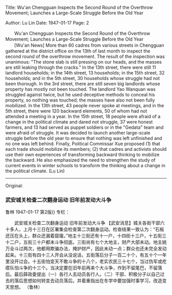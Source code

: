 Title: Wu'an Chengguan Inspects the Second Round of the Overthrow Movement; Launches a Large-Scale Struggle Before the Old Year

Author: Lu Lin
Date: 1947-01-17
Page: 2

　　Wu'an Chengguan Inspects the Second Round of the Overthrow Movement; Launches a Large-Scale Struggle Before the Old Year
　　[Wu'an News] More than 60 cadres from various streets in Chengguan gathered at the district office on the 13th of last month to inspect the second round of the overthrow movement. The result of the inspection was unanimous: "The stone slab is still pressing on our heads, and the masses are still leaking through the cracks." In the 13th street, there were still 11 landlord households; in the 14th street, 13 households; in the 15th street, 32 households; and in the 5th street, 30 households whose struggle had not been thorough. In the 3rd street, there are still seven big landlords whose property has mostly not been touched. The landlord Yao Wanquan was struggled against twice, but he used deceptive methods to conceal his property, so nothing was touched; the masses have also not been fully mobilized. In the 13th street, 43 people never spoke at meetings, and in the 5th street, there were 120 backward elements, 50 of whom had not attended a meeting in a year. In the 15th street, 18 people were afraid of a change in the political climate and dared not struggle, 37 were honest farmers, and 13 had served as puppet soldiers or in the "Gedata" team and were afraid of struggle. It was decided to launch another large-scale struggle before the old year to ensure that nothing was left unfinished and no one was left behind. Finally, Political Commissar Xue proposed (1) that each trade should mobilize its members; (2) that cadres and activists should use their own experiences of transforming backward thinking to mobilize the backward. He also emphasized the need to strengthen the study of current events in winter schools to transform the thinking about a change in the political climate.
              (Lu Lin)



<hr /> 

Original: 


### 武安城关检查二次翻身运动  旧年前发动大斗争
鲁林
1947-01-17
第2版()
专栏：

　　武安城关检查二次翻身运动
    旧年前发动大斗争
    【武安消息】城关各街干部六十多人，上月十三日在区署集会检查第二次翻身运动。检查结果一致认为：“石板还压在头上，群众还漏着窟窿。”地主十三街还有十一户，十四街十三户，十五街三十二户，五街三十户都未斗争彻底。三街尚有七个大地主，财产大部未动。地主姚万全斗过两次，他都用欺骗办法，掩护财产，因此未动一点；群众也还未完全发动起来。十三街有四十三人开会从没说话，五街落后分子一百二十个，有五十个一年里没开过会。十五街怕变天不敢斗争的十八个，老实农民三十七个，当过伪军或疙瘩队怕斗争的十三个。当决定要在旧年前再来个大斗争，作到不留尾巴，不留落后。最后薛政委提出（一）各行人去动员各行人。（二）干部、积极分子以自己过去的落后思想如何转变去动员落后。并着重指出在冬学中要加强时事学习，改造变天思想。
              （鲁林）
